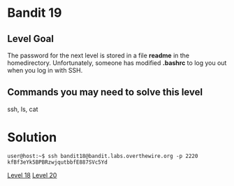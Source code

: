 <html>
<h1>Bandit 19</h1>

<h2 id="level-goal">Level Goal</h2>
<p>The password for the next level is stored in a file <strong>readme</strong> in
the homedirectory. Unfortunately, someone has modified <strong>.bashrc</strong>
to log you out when you log in with SSH.</p>

<h2 id="commands-you-may-need-to-solve-this-level">Commands you may need to solve this level</h2>
<p>ssh, ls, cat</p>


<h1>Solution</h1>

```
user@host:~$ ssh bandit18@bandit.labs.overthewire.org -p 2220
kfBf3eYk5BPBRzwjqutbbfE887SVc5Yd

```

[Level 18](bandit/tasks/bandit18.md)
[Level 20](bandit/tasks/bandit20.md)
</html>
